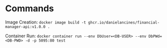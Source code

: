 # Commands

Image Creation: ```docker image build -t ghcr.io/danielancines/financial-manager-api:v1.0.0 .```

Container Run: ```docker container run --env DbUser=<DB-USER> --env DbPWd=<DB-PWD> -d -p 5095:80 test```
